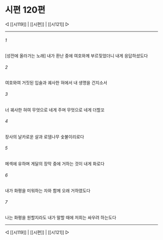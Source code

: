 ﻿# 시편 120편

◁ [[시119]] | [[시편]] | [[시121]] ▷
***

###### 1
[성전에 올라가는 노래] 내가 환난 중에 여호와께 부르짖었더니 내게 응답하셨도다

###### 2
여호와여 거짓된 입술과 궤사한 혀에서 내 생명을 건지소서

###### 3
너 궤사한 혀여 무엇으로 네게 주며 무엇으로 네게 더할꼬

###### 4
장사의 날카로운 살과 로뎀나무 숯불이리로다

###### 5
메섹에 유하며 게달의 장막 중에 거하는 것이 내게 화로다

###### 6
내가 화평을 미워하는 자와 함께 오래 거하였도다

###### 7
나는 화평을 원할지라도 내가 말할 때에 저희는 싸우려 하는도다


***
◁ [[시119]] | [[시편]] | [[시121]] ▷